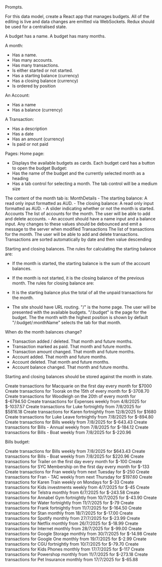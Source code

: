Prompts.

For this data model, create a React app that manages budgets. All of the editing is live and data changes are emitted via WebSockets. Redux should be used for a centralised state.

A budget has a name.
A budget has many months.

A month:
- Has a name.
- Has many accounts.
- Has many transactions.
- Is either started or not started.
- Has a starting balance (currency)
- Has a closing balance (currency)
- Is ordered by position

An Account:
- Has a name
- Has a balance (currency)

A Transaction:
- Has a description
- Has a date
- Has an amount (currency)
- Is paid or not paid

Pages:
  Home page:
  - Displays the available budgets as cards. Each budget card has a button to open the budget
  Budget:
  - Has the name of the budget and the currently selected month as a heading
  - Has a tab control for selecting a month. The tab control will be a medium size
  
The content of the month tab is:
  MonthDetails
    - The starting balance: A read only input formatted as AUD.
    - The closing balance: A read only input formatted as AUD.
    - A slider indicating whether or not the month is started.
  Accounts
    The list of accounts for the month. The user will be able to add and delete accounts.
    - An account should have a name input and a balance input. Any changes to these values should be debounced and emit a message to the server when modified
  Transactions
    The list of transactions for the month. The user will be able to add and delete transactions.
    Transactions are sorted automatically by date and then value descending

Starting and closing balances.
The rules for calculating the starting balance are:
- If the month is started, the starting balance is the sum of the account balances.
- If the month is not started, it is the closing balance of the previous month.
The rules for closing balance are:
- It is the starting balance plus the total of all the unpaid transactions for the month.

- The site should have URL routing.
"/" is the home page. The user will be presented with the available budgets.
"/:budget" is the page for the budget. The the month with the highest position is shown by default
"/:budget/:monthName" selects the tab for that month.



When do the month balances change?
- Transaction added / deleted. That month and future months.
- Transaction marked as paid. That month and future months.
- Transaction amount changed. That month and future months.
- Account added. That month and future months.
- Account deleted. That month and future months.
- Account balance changed. That month and future months.

Starting and closing balances should be stored against the month in state.


 

Create transactions for Macquarie on the first day every month for $7000
Create transactions for Toorak on the 15th of every month for $-3708.70
Create transactions for Woodleigh on the 20th of every month for $-6794.50
Create transactions for Expenses weekly from 4/8/2025 for $-1037.57
Create transactions for Luke fortnightly from 7/8/2025 for $5816.18
Create transactions for Karen fortnightly from 12/8/2025 for $1680
Create transactions for Luke Leave fortnightly from 7/8/2025 for $-894.80
Create transactions for Bills weekly from 7/8/2025 for $-643.43
Create transactions for Bills - Annual weekly from 7/8/2025 for $-184.12
Create transactions for Bills - Boat weekly from 7/8/2025 for $-220.96


Bills budget:

Create transactions for Bills weekly from 7/8/2025 for $643.43
Create transactions for Bills - Boat weekly from 7/8/2025 for $220.96
Create transactions for Trailer on the first day every month for $-100
Create transactions for SYC Membership on the first day every month for $-133
Create transactions for Fran weekly from next Tuesday for $-250
Create transactions for Fran - TAC weekly from next Thursday for $197.60
Create transactions for Karen Train weekly on Mondays for $-33
Create transactions for Kids investments weekly from 4/7/2025 for $-45
Create transactions for Telstra monthly from 6/7/2025 for $-243.58
Create transactions for Annabel Gym fortnightly from 10/7/2025 for $-43.90
Create transactions for Water fortnightly from 11/7/2025 for $-79
Create transactions for Frank fortnightly from 11/7/2025 for $-164.50
Create transactions for Stan monthly from 18/7/2025 for $-17.00
Create transactions for Spotify monthly from 27/7/2025 for $-23.99
Create transactions for Netflix monthly from 26/7/2025 for $-18.99
Create transactions for Internet monthly from 28/7/2025 for $-99.00
Create transactions for Google Storage monthly from 30/7/2025 for $-14.98
Create transactions for Google One monthly from 19/7/2025 for $-2.99
Create transactions for CGU fortnightly from 10/7/2025 for $-79.70
Create transactions for Kids Phones monthly from 17/7/2025 for $-117
Create transactions for Powershop monthly from 11/7/2025 for $-273.18
Create transactions for Pet Insurance monthly from 17/7/2025 for $-65.88









